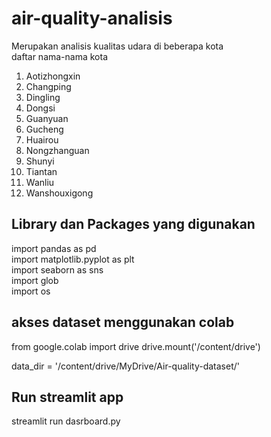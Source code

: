 # air-quality-analisis
Merupakan analisis kualitas udara di beberapa kota\
daftar nama-nama kota 
1. Aotizhongxin
2. Changping
3. Dingling
4. Dongsi
5. Guanyuan
6. Gucheng
7. Huairou
8. Nongzhanguan
9. Shunyi
10. Tiantan
11. Wanliu
12. Wanshouxigong

## Library dan Packages yang digunakan

import pandas as pd\
import matplotlib.pyplot as plt\
import seaborn as sns\
import glob\
import os


## akses dataset menggunakan colab
from google.colab import drive
drive.mount('/content/drive')  

data_dir = '/content/drive/MyDrive/Air-quality-dataset/' 


## Run streamlit app
streamlit run dasrboard.py

